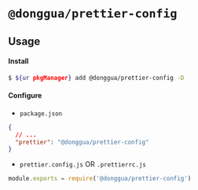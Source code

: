# `@donggua/prettier-config`

## Usage

#### Install

```bash
$ ${ur pkgManager} add @donggua/prettier-config -D
```

#### Configure

- `package.json`

```json
{
  // ...
  "prettier": "@donggua/prettier-config"
}
```

- `prettier.config.js` OR `.prettierrc.js`

```js
module.exports = require('@donggua/prettier-config')
```
